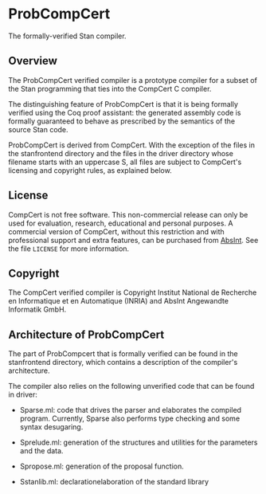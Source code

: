 # ProbCompCert
The formally-verified Stan compiler.

## Overview
The ProbCompCert verified compiler is a prototype compiler for a subset of the
Stan programming that ties into the CompCert C compiler.

The distinguishing feature of ProbCompCert is that it is being formally
verified using the Coq proof assistant: the generated assembly code is
formally guaranteed to behave as prescribed by the semantics of the
source Stan code.

ProbCompCert is derived from CompCert. With the exception of the files
in the stanfrontend directory and the files in the driver directory
whose filename starts with an uppercase S, all files are subject to
CompCert's licensing and copyright rules, as explained below. 

## License
CompCert is not free software.  This non-commercial release can only
be used for evaluation, research, educational and personal purposes.
A commercial version of CompCert, without this restriction and with
professional support and extra features, can be purchased from
[AbsInt](https://www.absint.com).  See the file `LICENSE` for more
information.

## Copyright
The CompCert verified compiler is Copyright Institut National de
Recherche en Informatique et en Automatique (INRIA) and 
AbsInt Angewandte Informatik GmbH.


## Architecture of ProbCompCert

The part of ProbCompcert that is formally verified can be found in the
stanfrontend directory, which contains a description of the compiler's
architecture.

The compiler also relies on the following unverified code that can be
found in driver:

* Sparse.ml: code that drives the parser and elaborates the compiled
  program. Currently, Sparse also performs type checking and some
  syntax desugaring. 

* Sprelude.ml: generation of the structures and utilities for the parameters and the data. 

* Spropose.ml: generation of the proposal function. 

* Sstanlib.ml: declarationelaboration of the standard library
